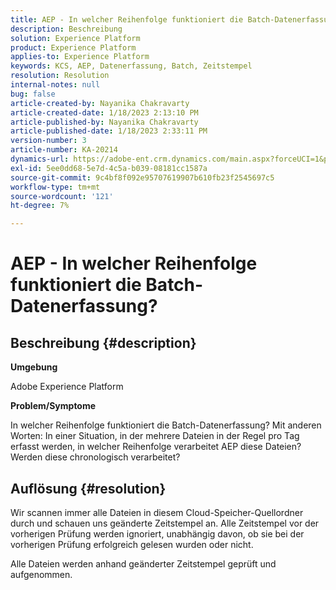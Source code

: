 ```yaml
---
title: AEP - In welcher Reihenfolge funktioniert die Batch-Datenerfassung?
description: Beschreibung
solution: Experience Platform
product: Experience Platform
applies-to: Experience Platform
keywords: KCS, AEP, Datenerfassung, Batch, Zeitstempel
resolution: Resolution
internal-notes: null
bug: false
article-created-by: Nayanika Chakravarty
article-created-date: 1/18/2023 2:13:10 PM
article-published-by: Nayanika Chakravarty
article-published-date: 1/18/2023 2:33:11 PM
version-number: 3
article-number: KA-20214
dynamics-url: https://adobe-ent.crm.dynamics.com/main.aspx?forceUCI=1&pagetype=entityrecord&etn=knowledgearticle&id=e5cd4639-3a97-ed11-aad1-6045bd006b4b
exl-id: 5ee0dd68-5e7d-4c5a-b039-08181cc1587a
source-git-commit: 9c4bf8f092e95707619907b610fb23f2545697c5
workflow-type: tm+mt
source-wordcount: '121'
ht-degree: 7%

---
```


# AEP - In welcher Reihenfolge funktioniert die Batch-Datenerfassung?

## Beschreibung {#description}


<b>Umgebung</b>

Adobe Experience Platform

<b>Problem/Symptome</b>

In welcher Reihenfolge funktioniert die Batch-Datenerfassung? Mit anderen Worten: In einer Situation, in der mehrere Dateien in der Regel pro Tag erfasst werden, in welcher Reihenfolge verarbeitet AEP diese Dateien? Werden diese chronologisch verarbeitet?


## Auflösung {#resolution}


Wir scannen immer alle Dateien in diesem Cloud-Speicher-Quellordner durch und schauen uns geänderte Zeitstempel an. Alle Zeitstempel vor der vorherigen Prüfung werden ignoriert, unabhängig davon, ob sie bei der vorherigen Prüfung erfolgreich gelesen wurden oder nicht.

Alle Dateien werden anhand geänderter Zeitstempel geprüft und aufgenommen.
